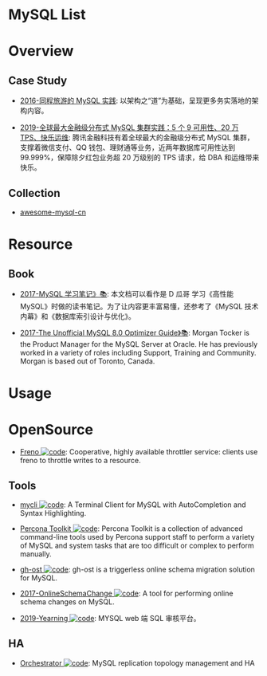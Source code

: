 # MySQL List

# Overview

## Case Study

- [2016-同程旅游的 MySQL 实践](http://mp.weixin.qq.com/s/LhCHEkSstmru4PnrfuoaVg): 以架构之“道”为基础，呈现更多务实落地的架构内容。

- [2019-全球最大金融级分布式 MySQL 集群实践：5 个 9 可用性、20 万 TPS、快乐运维](https://mp.weixin.qq.com/s/VanCDyrX4xzyPVZ4ul_yJQ): 腾讯金融科技有着全球最大的金融级分布式 MySQL 集群，支撑着微信支付、QQ 钱包、理财通等业务，近两年数据库可用性达到 99.999%，保障除夕红包业务超 20 万级别的 TPS 请求，给 DBA 和运维带来快乐。

## Collection

- [awesome-mysql-cn](https://github.com/jobbole/awesome-mysql-cn)

# Resource

## Book

- [2017-MySQL 学习笔记》📚](http://notes.diguage.com/mysql/): 本文档可以看作是 D 瓜哥 学习《高性能 MySQL》时做的读书笔记。为了让内容更丰富易懂，还参考了《MySQL 技术内幕》和《数据库索引设计与优化》。

- [2017-The Unofficial MySQL 8.0 Optimizer Guide》📚](http://www.unofficialmysqlguide.com/introduction.html): Morgan Tocker is the Product Manager for the MySQL Server at Oracle. He has previously worked in a variety of roles including Support, Training and Community. Morgan is based out of Toronto, Canada.

# Usage

# OpenSource

- [Freno ![code](https://ng-tech.icu/assets/code.svg)](https://github.com/github/freno): Cooperative, highly available throttler service: clients use freno to throttle writes to a resource.

## Tools

- [mycli ![code](https://ng-tech.icu/assets/code.svg)](https://github.com/dbcli/mycli): A Terminal Client for MySQL with AutoCompletion and Syntax Highlighting.

- [Percona Toolkit ![code](https://ng-tech.icu/assets/code.svg)](https://github.com/percona/percona-toolkit): Percona Toolkit is a collection of advanced command-line tools used by Percona support staff to perform a variety of MySQL and system tasks that are too difficult or complex to perform manually.

- [gh-ost ![code](https://ng-tech.icu/assets/code.svg)](https://github.com/github/gh-ost): gh-ost is a triggerless online schema migration solution for MySQL.

- [2017-OnlineSchemaChange ![code](https://ng-tech.icu/assets/code.svg)](https://github.com/facebookincubator/OnlineSchemaChange): A tool for performing online schema changes on MySQL.

- [2019-Yearning ![code](https://ng-tech.icu/assets/code.svg)](https://github.com/cookieY/Yearning): MYSQL web 端 SQL 审核平台。

## HA

- [Orchestrator ![code](https://ng-tech.icu/assets/code.svg)](https://github.com/github/orchestrator): MySQL replication topology management and HA
